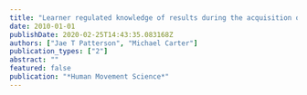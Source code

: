 ```yaml
---
title: "Learner regulated knowledge of results during the acquisition of multiple timing goals"
date: 2010-01-01
publishDate: 2020-02-25T14:43:35.083168Z
authors: ["Jae T Patterson", "Michael Carter"]
publication_types: ["2"]
abstract: ""
featured: false
publication: "*Human Movement Science*"
---
```


